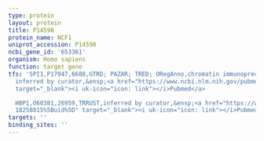 ```yaml
---
type: protein
layout: protein
title: P14598
protein_name: NCF1
uniprot_accession: P14598
ncbi_gene_id: '653361'
organism: Homo sapiens
function: target gene
tfs: 'SPI1,P17947,6688,GTRD; PAZAR; TRED; ORegAnno,chromatin immunoprecipitation assay;
  inferred by curator,&ensp;<a href="https://www.ncbi.nlm.nih.gov/pubmed/?term=18971253%5Buid%5D"
  target="_blank"><i uk-icon="icon: link"></i>Pubmed</a>

  HBP1,O60381,26959,TRRUST,inferred by curator,&ensp;<a href="https://www.ncbi.nlm.nih.gov/pubmed/?term=15024088;
  18258815%5Buid%5D" target="_blank"><i uk-icon="icon: link"></i>Pubmed</a>'
targets: ''
binding_sites: ''
---
```

